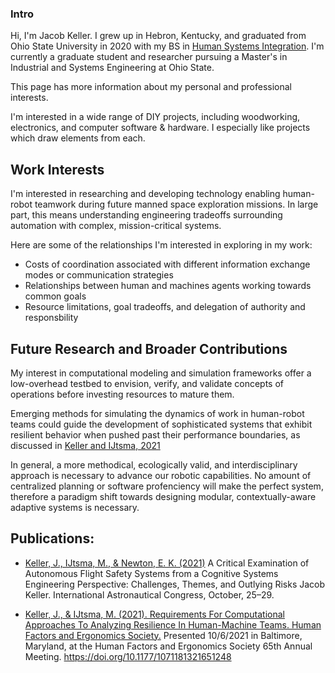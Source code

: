 
### Intro
Hi, I'm Jacob Keller. I grew up in Hebron, Kentucky, and graduated from Ohio State University in 2020 with my BS in [Human Systems Integration](https://jkeller52.github.io/posts/2021/07/HSI). I'm currently a graduate student and researcher pursuing a Master's in Industrial and Systems Engineering at Ohio State.

This page has more information about my personal and professional interests.

I'm interested in a wide range of DIY projects, including woodworking, electronics, and computer software & hardware. I especially like projects which draw elements from each.

## Work Interests

I'm interested in researching and developing technology enabling human-robot teamwork during future manned space exploration missions. In large part, this means understanding engineering tradeoffs surrounding automation with complex, mission-critical systems. 

Here are some of the relationships I'm interested in exploring in my work:
- Costs of coordination associated with different information exchange modes or communication strategies
- Relationships between human and machines agents working towards common goals
- Resource limitations, goal tradeoffs, and delegation of authority and responsbility



## Future Research and Broader Contributions
My interest in computational modeling and simulation frameworks offer a low-overhead testbed to envision, verify, and validate concepts of operations before investing resources to mature them. 

Emerging methods for simulating the dynamics of work in human-robot teams could guide the development of sophisticated systems that exhibit resilient behavior when pushed past their performance boundaries, as discussed in [Keller and IJtsma, 2021](https://jkeller52.github.io/files/testbed_requirements_final.pdf)

In general, a more methodical, ecologically valid, and interdisciplinary approach is necessary to advance our robotic capabilities. No amount of centralized planning or software profenciency will make the perfect system, therefore a paradigm shift towards designing modular, contextually-aware adaptive systems is necessary. 

## Publications:

* [Keller, J., IJtsma, M., & Newton, E. K. (2021)](https://jkeller52.github.io/files/Keller_IAC-21.D6.1.2x63854.pdf) A Critical Examination of Autonomous Flight Safety Systems from a Cognitive Systems Engineering Perspective: Challenges, Themes, and Outlying Risks Jacob Keller. International Astronautical Congress, October, 25–29.

* [Keller, J., & IJtsma, M. (2021). Requirements For Computational Approaches To Analyzing Resilience In Human-Machine Teams. Human Factors and Ergonomics Society.]((https://hfesam2021.conference-program.com/presentation/?id=LECT392&sess=sess105)) Presented 10/6/2021 in Baltimore, Maryland, at the Human Factors and Ergonomics Society 65th Annual Meeting. https://doi.org/10.1177/1071181321651248






